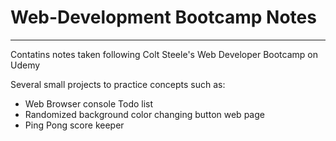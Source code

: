 # Web-Development Bootcamp Notes
---
Contatins notes taken following Colt Steele's Web Developer Bootcamp on Udemy

Several small projects to practice concepts such as:
- Web Browser console Todo list
- Randomized background color changing button web page
- Ping Pong score keeper
